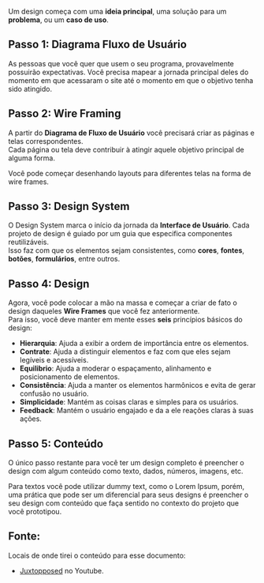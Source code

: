 Um design começa com uma **ideia principal**, uma solução para um **problema**, ou um **caso de uso**.

## Passo 1: Diagrama Fluxo de Usuário
As pessoas que você quer que usem o seu programa, provavelmente possuirão expectativas. Você precisa mapear a jornada principal deles do momento em que acessaram o site até o momento em que o objetivo tenha sido atingido.

## Passo 2: Wire Framing
A partir do **Diagrama de Fluxo de Usuário** você precisará criar as páginas e telas correspondentes.  
Cada página ou tela deve contribuir à atingir aquele objetivo principal de alguma forma.

Você pode começar desenhando layouts para diferentes telas na forma de wire frames.

## Passo 3: Design System
O Design System marca o início da jornada da **Interface de Usuário**. Cada projeto de design é guiado por um guia que especifica componentes reutilizáveis.  
Isso faz com que os elementos sejam consistentes, como **cores**, **fontes**, **botões**, **formulários**, entre outros.

## Passo 4: Design
Agora, você pode colocar a mão na massa e começar a criar de fato o design daqueles **Wire Frames** que você fez anteriormente.  
Para isso, você deve manter em mente esses **seis** princípios básicos do design:
- **Hierarquia**: Ajuda a exibir a ordem de importância entre os elementos.
- **Contrate**: Ajuda a distinguir elementos e faz com que eles sejam legíveis e acessíveis.
- **Equilibrio**: Ajuda a moderar o espaçamento, alinhamento e posicionamento de elementos.
- **Consistência**: Ajuda a manter os elementos harmônicos e evita de gerar confusão no usuário.
- **Simplicidade**: Mantém as coisas claras e simples para os usuários.
- **Feedback**: Mantém o usuário engajado e da a ele reações claras à suas ações.

## Passo 5: Conteúdo
O único passo restante para você ter um design completo é preencher o design com algum conteúdo como texto, dados, números, imagens, etc.

Para textos você pode utilizar dummy text, como o Lorem Ipsum, porém, uma prática que pode ser um diferencial para seus designs é preencher o seu design com conteúdo que faça sentido no contexto do projeto que você prototipou.

## Fonte:

Locais de onde tirei o conteúdo para esse documento:
- [Juxtopposed](https://www.youtube.com/watch?v=wIuVvCuiJhU&t) no Youtube.